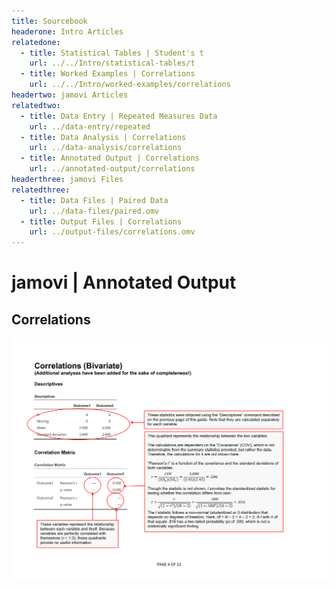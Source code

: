 ```yaml
---
title: Sourcebook
headerone: Intro Articles
relatedone:
  - title: Statistical Tables | Student's t
    url: ../../Intro/statistical-tables/t
  - title: Worked Examples | Correlations
    url: ../../Intro/worked-examples/correlations
headertwo: jamovi Articles
relatedtwo:
  - title: Data Entry | Repeated Measures Data
    url: ../data-entry/repeated
  - title: Data Analysis | Correlations
    url: ../data-analysis/correlations
  - title: Annotated Output | Correlations
    url: ../annotated-output/correlations
headerthree: jamovi Files
relatedthree:
  - title: Data Files | Paired Data
    url: ../data-files/paired.omv
  - title: Output Files | Correlations
    url: ../output-files/correlations.omv
---
```


# jamovi | Annotated Output

## Correlations

<p align="center"><kbd><img src="correlations.png"></kbd></p>
